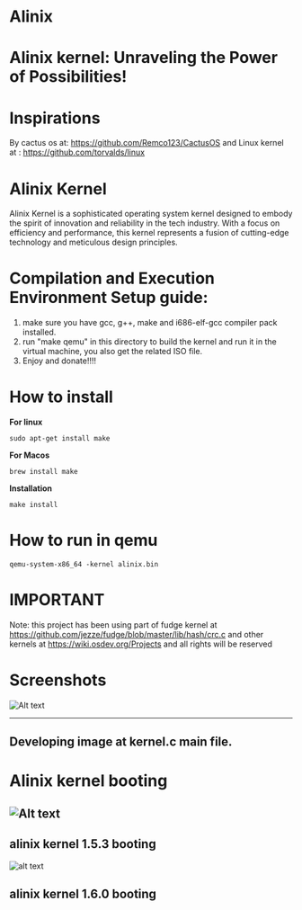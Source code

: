 # Alinix

# Alinix kernel: Unraveling the Power of Possibilities!
# Inspirations  

By cactus os at: https://github.com/Remco123/CactusOS 
and Linux kernel at : https://github.com/torvalds/linux
# Alinix Kernel
Alinix Kernel is a sophisticated operating system kernel designed to embody the spirit of innovation and reliability in the tech industry. With a focus on efficiency and performance, this kernel represents a fusion of cutting-edge technology and meticulous design principles.


# Compilation  and Execution Environment Setup guide:
1. make sure you have  gcc, g++, make and i686-elf-gcc compiler pack installed.
2. run "make qemu" in this directory to build the kernel and run it in the virtual machine, you also get the related ISO file.
3. Enjoy and donate!!!!

# How to install

**For linux**
```
sudo apt-get install make
```

**For Macos**
```
brew install make
```

**Installation**
```
make install
```

# How to run in qemu
```
qemu-system-x86_64 -kernel alinix.bin
```


# IMPORTANT
Note: this project has been using part of fudge kernel at https://github.com/jezze/fudge/blob/master/lib/hash/crc.c and other kernels at https://wiki.osdev.org/Projects and all rights will be reserved

# Screenshots


![Alt text](images/ScreenKernel.png)

------------------------------------------------------------
**Developing image at kernel.c main file.**
------------------------------------------------------------


# Alinix kernel booting 
![Alt text](boot.png)
------------------------------------------------------------
**alinix kernel 1.5.3 booting**
------------------------------------------------------------

![alt text](pictures/newKernel.png)

**alinix kernel 1.6.0 booting**
------------------------------------------------------------
